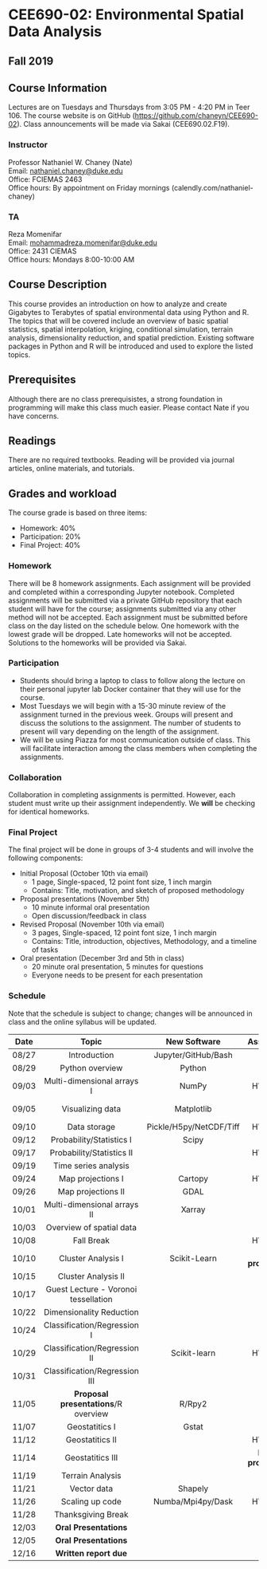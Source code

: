 # CEE690-02: Environmental Spatial Data Analysis
## Fall 2019

## Course Information
Lectures are on Tuesdays and Thursdays from 3:05 PM - 4:20 PM in Teer 106. The course website is on GitHub (https://github.com/chaneyn/CEE690-02). Class announcements will be made via Sakai (CEE690.02.F19).

### Instructor
Professor Nathaniel W. Chaney (Nate)  
Email: nathaniel.chaney@duke.edu  
Office: FCIEMAS 2463  
Office hours: By appointment on Friday mornings (calendly.com/nathaniel-chaney)

### TA
Reza Momenifar  
Email: mohammadreza.momenifar@duke.edu  
Office: 2431 CIEMAS  
Office hours: Mondays 8:00-10:00 AM

## Course Description
This course provides an introduction on how to analyze and create Gigabytes to Terabytes of spatial environmental data using Python and R. The topics that will be covered include an overview of basic spatial statistics, spatial interpolation, kriging, conditional simulation, terrain analysis, dimensionality reduction, and spatial prediction. Existing software packages in Python and R will be introduced and used to explore the listed topics. 

## Prerequisites
Although there are no class prerequisistes, a strong foundation in programming will make this class much easier. Please contact Nate if you have concerns. 

## Readings
There are no required textbooks. Reading will be provided via journal articles, online materials, and tutorials.

## Grades and workload
The course grade is based on three items:
* Homework: 40%
* Participation: 20%
* Final Project: 40%

### Homework
There will be 8 homework assignments. Each assignment will be provided and completed within a corresponding Jupyter notebook. Completed assignments will be submitted via a private GitHub repository that each student will have for the course; assignments submitted via any other method will not be accepted. Each assignment must be submitted before class on the day listed on the schedule below. One homework with the lowest grade will be dropped. Late homeworks will not be accepted. Solutions to the homeworks will be provided via Sakai.

### Participation
* Students should bring a laptop to class to follow along the lecture on their personal jupyter lab Docker container that they will use for the course. 
* Most Tuesdays we will begin with a 15-30 minute review of the assignment turned in the previous week. Groups will present and discuss the solutions to the assignment. The number of students to present will vary depending on the length of the assignment. 
* We will be using Piazza for most communication outside of class. This will facilitate interaction among the class members when completing the assignments.

### Collaboration
Collaboration in completing assignments is permitted. However, each student must write up their assignment independently. We **will** be checking for identical homeworks. 

### Final Project
The final project will be done in groups of 3-4 students and will involve the following components:
* Initial Proposal (October 10th via email)
  * 1 page, Single-spaced, 12 point font size, 1 inch margin
  * Contains: Title, motivation, and sketch of proposed methodology
* Proposal presentations (November 5th)
  * 10 minute informal oral presentation
  * Open discussion/feedback in class
* Revised Proposal (November 10th via email)
  * 3 pages, Single-spaced, 12 point font size, 1 inch margin
  * Contains: Title, introduction, objectives, Methodology, and a timeline of tasks
* Oral presentation (December 3rd and 5th in class)
  * 20 minute oral presentation, 5 minutes for questions
  * Everyone needs to be present for each presentation
  
### Schedule
Note that the schedule is subject to change; changes will be announced in class and the online syllabus will be updated.

|Date|Topic|New Software|Assignments|Presentation|
|:-:|:-:|:-:|:-:|:-:|
|08/27|Introduction|Jupyter/GitHub/Bash||
|08/29|Python overview|Python||
|09/03|Multi-dimensional arrays I|NumPy|HW #1 due|
|09/05|Visualizing data|Matplotlib||Reza and Nate|
|09/10|Data storage|Pickle/H5py/NetCDF/Tiff|HW #2 due||
|09/12|Probability/Statistics I|Scipy||TBD|
|09/17|Probability/Statistics II||HW #3 due||
|09/19|Time series analysis|||TBD|
|09/24|Map projections I|Cartopy|HW #4 due||
|09/26|Map projections II|GDAL||TBD|
|10/01|Multi-dimensional arrays II|Xarray|||
|10/03|Overview of spatial data||||
|10/08|Fall Break||HW #5 due|
|10/10|Cluster Analysis I|Scikit-Learn|**Initial proposal due**|TBD|
|10/15|Cluster Analysis II|||
|10/17|Guest Lecture - Voronoi tessellation||||
|10/22|Dimensionality Reduction|||
|10/24|Classification/Regression I||||
|10/29|Classification/Regression II|Scikit-learn|HW #6 due||
|10/31|Classification/Regression III|||TBD|
|11/05|**Proposal presentations**/R overview|R/Rpy2||
|11/07|Geostatitics I|Gstat|||
|11/12|Geostatitics II||HW #7 due||
|11/14|Geostatitics III||**Revised proposal due**|TBD|
|11/19|Terrain Analysis||||
|11/21|Vector data|Shapely|||
|11/26|Scaling up code|Numba/Mpi4py/Dask|HW #8 due|
|11/28|Thanksgiving Break|||
|12/03|**Oral Presentations**||TBD|
|12/05|**Oral Presentations**|||
|12/16|**Written report due**||| 
